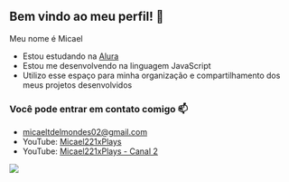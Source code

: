 ## Bem vindo ao meu perfil! 👋

Meu nome é Micael

- Estou estudando na [Alura](https://www.alura.com.br)
- Estou me desenvolvendo na linguagem JavaScript
- Utilizo esse espaço para minha organização e compartilhamento dos meus projetos desenvolvidos

### Você pode entrar em contato comigo 📫
- micaeltdelmondes02@gmail.com
- YouTube: [Micael221xPlays](youtube.com/@micael221xplays)
- YouTube: [Micael221xPlays - Canal 2](youtube.com/@Micael221xPlays-Canal2)

![](https://media1.tenor.com/m/ZMe398J4PoEAAAAC/ok-okay.gif)
